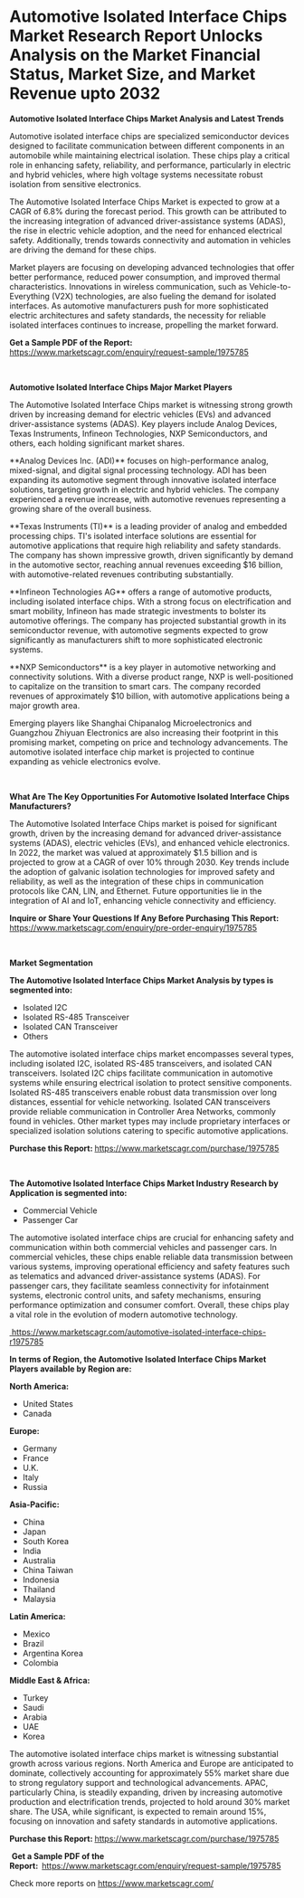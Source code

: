 <p><h1>Automotive Isolated Interface Chips Market Research Report Unlocks Analysis on the Market Financial Status, Market Size, and Market Revenue upto 2032</h1></p><p><strong>Automotive Isolated Interface Chips Market Analysis and Latest Trends</strong></p>
<p><p>Automotive isolated interface chips are specialized semiconductor devices designed to facilitate communication between different components in an automobile while maintaining electrical isolation. These chips play a critical role in enhancing safety, reliability, and performance, particularly in electric and hybrid vehicles, where high voltage systems necessitate robust isolation from sensitive electronics.</p><p>The Automotive Isolated Interface Chips Market is expected to grow at a CAGR of 6.8% during the forecast period. This growth can be attributed to the increasing integration of advanced driver-assistance systems (ADAS), the rise in electric vehicle adoption, and the need for enhanced electrical safety. Additionally, trends towards connectivity and automation in vehicles are driving the demand for these chips.</p><p>Market players are focusing on developing advanced technologies that offer better performance, reduced power consumption, and improved thermal characteristics. Innovations in wireless communication, such as Vehicle-to-Everything (V2X) technologies, are also fueling the demand for isolated interfaces. As automotive manufacturers push for more sophisticated electric architectures and safety standards, the necessity for reliable isolated interfaces continues to increase, propelling the market forward.</p></p>
<p><strong>Get a Sample PDF of the Report:&nbsp;</strong> <a href="https://www.marketscagr.com/enquiry/request-sample/1975785?utm_campaign=2010&utm_medium=2&utm_source=Github&utm_content=ia&utm_term=02032025&utm_id=automotive-isolated-interface-chips">https://www.marketscagr.com/enquiry/request-sample/1975785</a></p>
<p>&nbsp;</p>
<p><strong>Automotive Isolated Interface Chips Major Market Players</strong></p>
<p><p>The Automotive Isolated Interface Chips market is witnessing strong growth driven by increasing demand for electric vehicles (EVs) and advanced driver-assistance systems (ADAS). Key players include Analog Devices, Texas Instruments, Infineon Technologies, NXP Semiconductors, and others, each holding significant market shares.</p><p>**Analog Devices Inc. (ADI)** focuses on high-performance analog, mixed-signal, and digital signal processing technology. ADI has been expanding its automotive segment through innovative isolated interface solutions, targeting growth in electric and hybrid vehicles. The company experienced a revenue increase, with automotive revenues representing a growing share of the overall business.</p><p>**Texas Instruments (TI)** is a leading provider of analog and embedded processing chips. TI's isolated interface solutions are essential for automotive applications that require high reliability and safety standards. The company has shown impressive growth, driven significantly by demand in the automotive sector, reaching annual revenues exceeding $16 billion, with automotive-related revenues contributing substantially.</p><p>**Infineon Technologies AG** offers a range of automotive products, including isolated interface chips. With a strong focus on electrification and smart mobility, Infineon has made strategic investments to bolster its automotive offerings. The company has projected substantial growth in its semiconductor revenue, with automotive segments expected to grow significantly as manufacturers shift to more sophisticated electronic systems.</p><p>**NXP Semiconductors** is a key player in automotive networking and connectivity solutions. With a diverse product range, NXP is well-positioned to capitalize on the transition to smart cars. The company recorded revenues of approximately $10 billion, with automotive applications being a major growth area.</p><p>Emerging players like Shanghai Chipanalog Microelectronics and Guangzhou Zhiyuan Electronics are also increasing their footprint in this promising market, competing on price and technology advancements. The automotive isolated interface chip market is projected to continue expanding as vehicle electronics evolve.</p></p>
<p>&nbsp;</p>
<p><strong>What Are The Key Opportunities For Automotive Isolated Interface Chips Manufacturers?</strong></p>
<p><p>The Automotive Isolated Interface Chips market is poised for significant growth, driven by the increasing demand for advanced driver-assistance systems (ADAS), electric vehicles (EVs), and enhanced vehicle electronics. In 2022, the market was valued at approximately $1.5 billion and is projected to grow at a CAGR of over 10% through 2030. Key trends include the adoption of galvanic isolation technologies for improved safety and reliability, as well as the integration of these chips in communication protocols like CAN, LIN, and Ethernet. Future opportunities lie in the integration of AI and IoT, enhancing vehicle connectivity and efficiency.</p></p>
<p><strong>Inquire or Share Your Questions If Any Before Purchasing This Report:</strong> <a href="https://www.marketscagr.com/enquiry/pre-order-enquiry/1975785?utm_campaign=2010&utm_medium=2&utm_source=Github&utm_content=ia&utm_term=02032025&utm_id=automotive-isolated-interface-chips">https://www.marketscagr.com/enquiry/pre-order-enquiry/1975785</a></p>
<p>&nbsp;</p>
<p><strong>Market Segmentation</strong></p>
<p><strong>The Automotive Isolated Interface Chips Market Analysis by types is segmented into:</strong></p>
<p><ul><li>Isolated I2C</li><li>Isolated RS-485 Transceiver</li><li>Isolated CAN Transceiver</li><li>Others</li></ul></p>
<p><p>The automotive isolated interface chips market encompasses several types, including isolated I2C, isolated RS-485 transceivers, and isolated CAN transceivers. Isolated I2C chips facilitate communication in automotive systems while ensuring electrical isolation to protect sensitive components. Isolated RS-485 transceivers enable robust data transmission over long distances, essential for vehicle networking. Isolated CAN transceivers provide reliable communication in Controller Area Networks, commonly found in vehicles. Other market types may include proprietary interfaces or specialized isolation solutions catering to specific automotive applications.</p></p>
<p><strong>Purchase this Report:&nbsp;</strong><a href="https://www.marketscagr.com/purchase/1975785?utm_campaign=2010&utm_medium=2&utm_source=Github&utm_content=ia&utm_term=02032025&utm_id=automotive-isolated-interface-chips">https://www.marketscagr.com/purchase/1975785</a></p>
<p>&nbsp;</p>
<p><strong>The Automotive Isolated Interface Chips Market Industry Research by Application is segmented into:</strong></p>
<p><ul><li>Commercial Vehicle</li><li>Passenger Car</li></ul></p>
<p><p>The automotive isolated interface chips are crucial for enhancing safety and communication within both commercial vehicles and passenger cars. In commercial vehicles, these chips enable reliable data transmission between various systems, improving operational efficiency and safety features such as telematics and advanced driver-assistance systems (ADAS). For passenger cars, they facilitate seamless connectivity for infotainment systems, electronic control units, and safety mechanisms, ensuring performance optimization and consumer comfort. Overall, these chips play a vital role in the evolution of modern automotive technology.</p></p>
<p><a href="https://www.marketscagr.com/automotive-isolated-interface-chips-r1975785?utm_campaign=2010&utm_medium=2&utm_source=Github&utm_content=ia&utm_term=02032025&utm_id=automotive-isolated-interface-chips">&nbsp;https://www.marketscagr.com/automotive-isolated-interface-chips-r1975785</a></p>
<p><strong>In terms of Region, the Automotive Isolated Interface Chips Market Players available by Region are:</strong></p>
<p>
    <p> <strong> North America: </strong>
        <ul>
            <li>United States</li>
            <li>Canada</li>
        </ul>
        </p> 
    <p> <strong> Europe: </strong>
        <ul>
            <li>Germany</li>
            <li>France</li>
            <li>U.K.</li>
            <li>Italy</li>
            <li>Russia</li>
        </ul>
        </p> 
    <p> <strong> Asia-Pacific: </strong>
        <ul>
            <li>China</li>
            <li>Japan</li>
            <li>South Korea</li>
            <li>India</li>
            <li>Australia</li>
            <li>China Taiwan</li>
            <li>Indonesia</li>
            <li>Thailand</li>
            <li>Malaysia</li>
        </ul>
        </p> 
    <p> <strong> Latin America: </strong>
        <ul>
            <li>Mexico</li>
            <li>Brazil</li>
            <li>Argentina Korea</li>
            <li>Colombia</li>
        </ul>
        </p> 
    <p> <strong> Middle East & Africa: </strong>
        <ul>
            <li>Turkey</li>
            <li>Saudi</li>
            <li>Arabia</li>
            <li>UAE</li>
            <li>Korea</li>
        </ul>
    </p>
    </p>
<p><p>The automotive isolated interface chips market is witnessing substantial growth across various regions. North America and Europe are anticipated to dominate, collectively accounting for approximately 55% market share due to strong regulatory support and technological advancements. APAC, particularly China, is steadily expanding, driven by increasing automotive production and electrification trends, projected to hold around 30% market share. The USA, while significant, is expected to remain around 15%, focusing on innovation and safety standards in automotive applications.</p></p>
<p><strong>Purchase this Report: </strong><a href="https://www.marketscagr.com/purchase/1975785?utm_campaign=2010&utm_medium=2&utm_source=Github&utm_content=ia&utm_term=02032025&utm_id=automotive-isolated-interface-chips">https://www.marketscagr.com/purchase/1975785</a></p>
<p>&nbsp;<strong>Get a Sample PDF of the Report:&nbsp;&nbsp;</strong><a href="https://www.marketscagr.com/enquiry/request-sample/1975785?utm_campaign=2010&utm_medium=2&utm_source=Github&utm_content=ia&utm_term=02032025&utm_id=automotive-isolated-interface-chips">https://www.marketscagr.com/enquiry/request-sample/1975785</a></p>
<p><strong></strong></p>
<p>Check more reports on <a href="https://www.marketscagr.com/?utm_campaign=2010&utm_medium=2&utm_source=Github&utm_content=ia&utm_term=02032025&utm_id=automotive-isolated-interface-chips">https://www.marketscagr.com/</a></p>